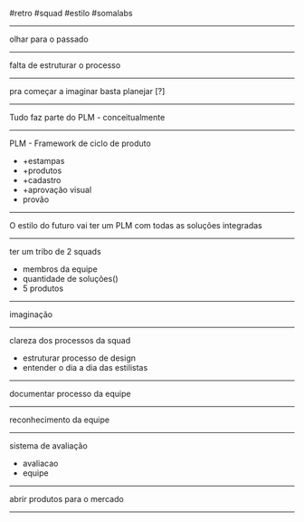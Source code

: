 #retro #squad #estilo #somalabs 

---

olhar para o passado

---

falta de estruturar o processo

---

pra começar a imaginar basta planejar [?]

---

Tudo faz parte do PLM - conceitualmente

---

PLM - Framework de ciclo de produto
- +estampas
- +produtos
- +cadastro
- +aprovação visual
- provão

---

O estilo do futuro vai ter um PLM com todas as soluções integradas

---

ter um tribo de 2 squads
- membros da equipe
- quantidade de soluções()
- 5 produtos

---

imaginação

---

clareza dos processos da squad

- estruturar processo de design
- entender o dia a dia das estilistas

---

documentar processo da equipe

---

reconhecimento da equipe

---

sistema de avaliação
- avaliacao
- equipe

---

abrir produtos para o mercado

---

